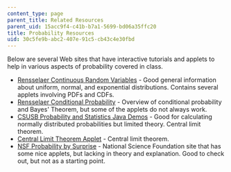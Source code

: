 ```yaml
---
content_type: page
parent_title: Related Resources
parent_uid: 15acc9f4-c41b-b7a1-5699-bd06a35ffc20
title: Probability Resources
uid: 30c5fe9b-abc2-407e-91c5-cb43c4e30fbd
---
```


Below are several Web sites that have interactive tutorials and applets to help in various aspects of probability covered in class.

*   [Rensselaer Continuous Random Variables](http://www.ibiblio.org/links/applets/appindex/prob1.html) - Good general information about uniform, normal, and exponential distributions. Contains several applets involving PDFs and CDFs.
*   [Rensselaer Conditional Probability](https://www.analyticsvidhya.com/blog/2017/03/conditional-probability-bayes-theorem/) - Overview of conditional probability and Bayes' Theorem, but some of the applets do not always work.
*   [CSUSB Probability and Statistics Java Demos](http://www.math.csusb.edu/faculty/stanton/home.html) - Good for calculating normally distributed probabilities but limited theory. Central limit theorem.
*   [Central Limit Theorem Applet](http://www.amstat.org/publications/jse/v6n3/applets/CLT.html) - Central limit theorem.
*   [NSF Probability by Surprise](http://www-stat.stanford.edu/~susan/surprise/) - National Science Foundation site that has some nice applets, but lacking in theory and explanation. Good to check out, but not as a starting point.